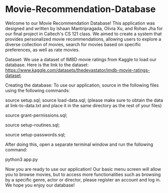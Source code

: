 # Movie-Recommendation-Database

Welcome to our Movie Recommendation Database! This application was designed 
and written by Ishaan Mantripragada, Olivia Xu, and Rohan Jha for our final 
project in Caltech's CS 121 class. We aimed to create a system that provides 
personalized movie recommendations, allowing users to explore a diverse 
collection of movies, search for movies based on specific preferences, as 
well as rate movies. 

Dataset:
We use a dataset of IMBD movie ratings from Kaggle to load our database. 
Here is the link to the dataset: 
https://www.kaggle.com/datasets/thedevastator/imdb-movie-ratings-dataset. 

Creating the database:
To use our application, source in the following files using the following commands:

source setup.sql;
source load-data.sql; (please make sure to obtain the data at link-to-data.txt and place it in the same directory as the rest of your files)

source grant-permissions.sql;

source setup-routines.sql;

source setup-passwords.sql;

After doing this, open a separate terminal window and run the following command:

python3 app.py

Now you are ready to use our application! Our basic menu screen will allow you to 
browse movies, but to access more functionalities such as browsing by a specific
genre, actor or director, please register an account and log in.
We hope you enjoy our database!
